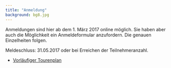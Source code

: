 ```yaml
---
title: "Anmeldung"
background: bg8.jpg
---
```

Anmeldungen sind hier ab dem 1. März 2017 online möglich. Sie haben aber auch die Möglichkeit ein Anmeldeformular anzufordern. Die genauen Einzelheiten folgen. 

Meldeschluss: 31.05.2017 oder bei Erreichen der Teilnehmeranzahl.

- [Vorläufiger Tourenplan](/assets/images/Tourenplan%2015%20-29%2007%20%202017.pdf)
 
 
 
 
